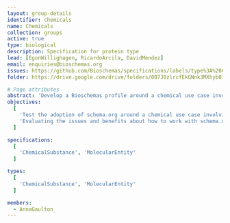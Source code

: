 ```yaml
---
layout: group-details
identifier: chemicals
name: Chemicals
collection: groups
active: true
type: biological
description: Specification for protein type
lead: [EgonWillighagen, RicardoArcila, DavidMendez]
email: enquiries@bioschemas.org
issues: https://github.com/Bioschemas/specifications/labels/type%3A%20Chemistry
folder: https://drive.google.com/drive/folders/0B7J0zlrcfEkGNnk3MXhyb01mTEk

# Page attributes
abstract: 'Develop a Bioschemas profile around a chemical use case involving resources such as ChEMBL'
objectives:
  [
    'Test the adoption of schema.org around a chemical use case involving chemical resources such as ChEMBL.',
    'Evaluating the issues and benefits about how to work with schema.org and Bioschemas.'
  ]

specifications:
  [
    'ChemicalSubstance', 'MolecularEntity'
  ]

types:
  [
    'ChemicalSubstance', 'MolecularEntity'
  ]

members:
  - AnnaGaulton
---
```

